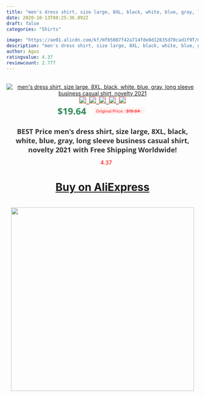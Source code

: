 ```yaml
---
title: "men's dress shirt, size large, 8XL, black, white, blue, gray, long sleeve business casual shirt, novelty 2021"
date: 2020-10-13T08:25:36.892Z
draft: false
categories: "Shirts"

image: "https://ae01.alicdn.com/kf/Hfb5087f42a714fde8d12635d70cad1f9T/men-s-dress-shirt-size-large-8XL-black-white-blue-gray-long-sleeve-business-casual-shirt.jpg"
description: "men's dress shirt, size large, 8XL, black, white, blue, gray, long sleeve business casual shirt, novelty 2021"
author: Agus
ratingvalue: 4.37
reviewcount: 2.777
---
```

<br>
<div style="text-align: center;">
<a href="https://s.click.aliexpress.com/e/_99qzS5" target="_blank" rel="nofollow noopener noreferrer"><img alt="men's dress shirt, size large, 8XL, black, white, blue, gray, long sleeve business casual shirt, novelty 2021" class="magnifier-image" src="https://ae01.alicdn.com/kf/Hfb5087f42a714fde8d12635d70cad1f9T/men-s-dress-shirt-size-large-8XL-black-white-blue-gray-long-sleeve-business-casual-shirt.jpg_640x640.jpg">
<br>
<img style="border:1px solid salmon" src="https://ae01.alicdn.com/kf/Hfb5087f42a714fde8d12635d70cad1f9T/men-s-dress-shirt-size-large-8XL-black-white-blue-gray-long-sleeve-business-casual-shirt.jpg_120x120.jpg">&nbsp;&nbsp;<img style="border:1px solid salmon" src="https://ae01.alicdn.com/kf/H95aec616b2cc401b8948cc9f901f4fc9e/men-s-dress-shirt-size-large-8XL-black-white-blue-gray-long-sleeve-business-casual-shirt.jpg_120x120.jpg">&nbsp;&nbsp;<img style="border:1px solid salmon" src="https://ae01.alicdn.com/kf/H76900b7066654e87a7fb56cb3c04323b0/men-s-dress-shirt-size-large-8XL-black-white-blue-gray-long-sleeve-business-casual-shirt.jpg_120x120.jpg">&nbsp;&nbsp;<img style="border:1px solid salmon" src="https://ae01.alicdn.com/kf/H9eb6fb3457314aa9b3d369824a4c83a0a/men-s-dress-shirt-size-large-8XL-black-white-blue-gray-long-sleeve-business-casual-shirt.jpg_120x120.jpg">&nbsp;&nbsp;<img style="border:1px solid salmon" src="https://ae01.alicdn.com/kf/Hd04457efd99e446ebf98d36117543862J/men-s-dress-shirt-size-large-8XL-black-white-blue-gray-long-sleeve-business-casual-shirt.jpg_120x120.jpg"></a></div><br0>
<div style="text-align: center;"><span style="background-color: white; border: 0px; box-sizing: border-box; color: seagreen; display: inline-block; font-family: &quot;open sans&quot; , &quot;arial&quot; , &quot;helvetica&quot; , sans-serif , &quot;heiti&quot;; font-size: 24px; font-stretch: inherit; font-weight: 700; line-height: inherit; margin: 0px 10px 0px 0px; padding: 0px; vertical-align: middle;">$19.64 </span>
<span style="background: rgb(255 , 241 , 241); border-radius: 3px; border: 0px; box-sizing: border-box; color: #ff4747; display: inline-block; font-family: inherit; font-size: 12px; font-stretch: inherit; font-style: inherit; font-variant: inherit; font-weight: 600; line-height: inherit; margin: 0px; padding: 2px 5px; transform: scale(0.9); vertical-align: middle;">Original Price : <b style="text-decoration: line-through;">$19.64 </b> &nbsp;&nbsp;</span></div>
<h1 style="color: #333333; display: inline-block; font-family: &quot;open sans&quot; , &quot;arial&quot; , &quot;helvetica&quot; , sans-serif , &quot;heiti&quot;; font-size: 18px; font-stretch: inherit; font-weight: 700; text-align: center;">BEST Price men's dress shirt, size large, 8XL, black, white, blue, gray, long sleeve business casual shirt, novelty 2021 with Free Shipping Worldwide!</h1>
<div style="color: #ff4747; text-align: center;">
<img src="https://4.bp.blogspot.com/-M0ZcTcb-5uY/XleCXlxnR4I/AAAAAAAAAEc/OrjgMkXV1oMQFaCRZj5HQwOCBcu3w1FegCPcBGAYYCw/s1600/star.png" style="height: 15px;">&nbsp;<b>4.37</b></div>
<div class="button_cont" align="center"><a class="buynow_a" href="https://s.click.aliexpress.com/e/_99qzS5" target="_blank" rel="nofollow noopener noreferrer"><H1>Buy on AliExpress</H1></a></div><br>
<div class="separator" style="clear: both; text-align: center;">
<img src="https://lh3.googleusercontent.com/-pTy5HemUv9M/XlePHvY0dAI/AAAAAAAAAE4/0nX5iRUoIWY8eMW9Dpxeirr157OZliDIgCLcBGAsYHQ/s1600/badge.gif" width="480">
</div>
